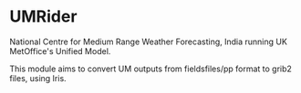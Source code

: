 # UMRider
National Centre for Medium Range Weather Forecasting, India running UK MetOffice's Unified Model.

This module aims to convert UM outputs from fieldsfiles/pp format to grib2 files, using Iris.

 


